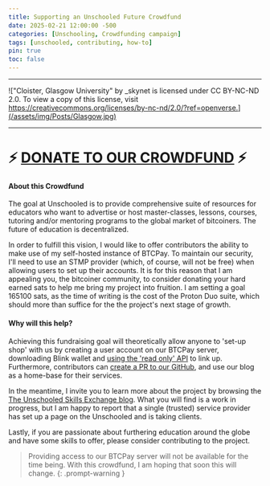 ```yaml
---
title: Supporting an Unschooled Future Crowdfund
date: 2025-02-21 12:00:00 -500
categories: [Unschooling, Crowdfunding campaign]
tags: [unschooled, contributing, how-to]
pin: true
toc: false
---
```


---

!["Cloister, Glasgow University" by _skynet is licensed under CC BY-NC-ND 2.0. To view a copy of this license, visit https://creativecommons.org/licenses/by-nc-nd/2.0/?ref=openverse.](/assets/img/Posts/Glasgow.jpg)

---

# ⚡ [DONATE TO OUR CROWDFUND](https://btcpay.theunschooled.net/apps/2eEk6cGXA6Xru2ALmHkQvgcpEJ34/crowdfund) ⚡


#### About this Crowdfund
The goal at Unschooled is to provide comprehensive suite of resources for educators who want to advertise or host master-classes, lessons, courses, tutoring and/or mentoring programs to the global market of bitcoiners. The future of education is decentralized.

In order to fulfill this vision, I would like to offer contributors the ability to make use of my self-hosted instance of BTCPay. To maintain our security, I'll need to use an STMP provider (which, of course, will not be free) when allowing users to set up their accounts. It is for this reason that I am appealing you, the bitcoiner community, to consider donating your hard earned sats to help me bring my project into fruition. I am setting a goal 165100 sats, as the time of writing is the cost of the Proton Duo suite, which should more than suffice for the the project's next stage of growth. 

#### Why will this help?
Achieving this fundraising goal will theoretically allow anyone to 'set-up shop' with us by creating a user account on our BTCPay server, downloading Blink wallet and [using the 'read only' API](https://dev.blink.sv/examples/btcpayserver-plugin#how-to-connect) to link up. Furthermore, contributors can [create a PR to our GitHub](https://theunschoolednetwork.github.io/posts/Contributing-to-Unschooled/), and use our blog as a home-base for their services.

In the meantime, I invite you to learn more about the project by browsing the [The Unschooled Skills Exchange blog](https://theunschoolednetwork.github.io/). What you will find is a work in progress, but I am happy to report that a single (trusted) service provider has set up a page on the Unschooled  and is taking clients. 

Lastly, if you are passionate about furthering education around the globe and have some skills to offer, please consider contributing to the project.

> Providing access to our BTCPay server will not be available for the time being. With this crowdfund, I am hoping that soon this will change. 
 {: .prompt-warning }
